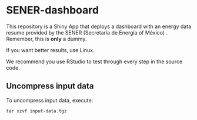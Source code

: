 # SENER-dashboard
This repository is a Shiny App that deploys a dashboard with an energy data resume provided by the SENER (Secretaría de Energía of México) . Remember, this is **only** a dummy.

If you want better results, use Linux.

We recommend you use RStudio to test through every step in the source code.

## Uncompress input data 

To uncompress input data, execute:

```
tar xzvf input-data.tgz
```


